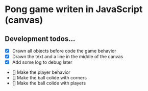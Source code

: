 # Pong game writen in JavaScript (canvas)


## Development todos...

- [x] Drawn all objects before code the game behavior
- [x] Drawn the text and a line in the middle of the canvas
- [x] Add some log to debug later

- [] Make the player behavior
- [] Make the ball colide with corners
- [] Make the ball colide with players
